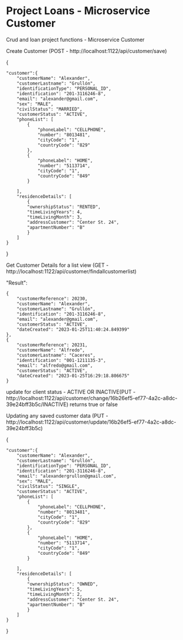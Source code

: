 # Project Loans - Microservice Customer
Crud and loan project functions - Microservice Customer

Create Customer (POST - http://localhost:1122/api/customer/save)

  {

    "customer":{
        "customerName": "Alexander",
        "customerLastname": "Grullón",
        "identificationType": "PERSONAL_ID",
        "identification": "201-3116246-8",
        "email": "alexander@gmail.com",
        "sex": "MALE",
        "civilStatus": "MARRIED",
        "customerStatus": "ACTIVE",
        "phoneList": [
            {
                "phoneLabel": "CELLPHONE",
                "number": "8013481",
                "cityCode": "1",
                "countryCode": "829"
            },
            {
                "phoneLabel": "HOME",
                "number": "5113714",
                "cityCode": "1",
                "countryCode": "849"
            }

        ],
        "residenceDetails": [
            {
            "ownershipStatus": "RENTED",
            "timeLivingYears": 4,
            "timeLivingMonth": 3,
            "addressCustomer": "Center St. 24",
            "apartmentNumber": "B"
            }
        ]
    }
  }

Get Customer Details for a list view (GET - http://localhost:1122/api/customer/findallcustomerlist)

"Result":

  
    {
        "customerReference": 20230,
        "customerName": "Alexander",
        "customerLastname": "Grullón",
        "identification": "201-3116246-8",
        "email": "alexander@gmail.com",
        "customerStatus": "ACTIVE",
        "dateCreated": "2023-01-25T11:40:24.849399"
    },
    {
        "customerReference": 20231,
        "customerName": "Alfredo",
        "customerLastname": "Caceres",
        "identification": "001-1211135-3",
        "email": "alfredo@gmail.com",
        "customerStatus": "ACTIVE",
        "dateCreated": "2023-01-25T16:29:18.806675"
    }
  




update for client status - ACTIVE OR INACTIVE(PUT - http://localhost:1122/api/customer/change/16b26ef5-ef77-4a2c-a8dc-39e24bff3b5c/INACTIVE)
returns true or false

Updating any saved customer data (PUT - http://localhost:1122/api/customer/update/16b26ef5-ef77-4a2c-a8dc-39e24bff3b5c)

  {

    "customer":{
        "customerName": "Alexander",
        "customerLastname": "Grullón",
        "identificationType": "PERSONAL_ID",
        "identification": "201-3116246-8",
        "email": "alexandergrullon@gmail.com",
        "sex": "MALE",
        "civilStatus": "SINGLE",
        "customerStatus": "ACTIVE",
        "phoneList": [
            {
                "phoneLabel": "CELLPHONE",
                "number": "8013481",
                "cityCode": "1",
                "countryCode": "829"
            },
            {
                "phoneLabel": "HOME",
                "number": "5113714",
                "cityCode": "1",
                "countryCode": "849"
            }

        ],
        "residenceDetails": [
            {
            "ownershipStatus": "OWNED",
            "timeLivingYears": 5,
            "timeLivingMonth": 2,
            "addressCustomer": "Center St. 24",
            "apartmentNumber": "B"
            }
        ]
    }
  }
